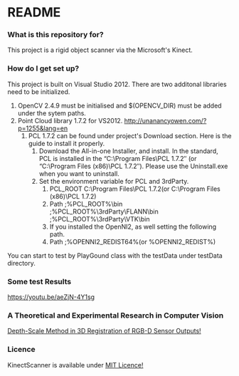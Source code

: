# README #

### What is this repository for? ###

This project is a rigid object scanner via the Microsoft's Kinect.

### How do I get set up? ###

This project is built on Visual Studio 2012.
There are two additonal libraries need to be initialized.

1. OpenCV 2.4.9 must be initialised and $(OPENCV_DIR) must be added under the sytem paths.
2. Point Cloud library 1.7.2 for VS2012. http://unanancyowen.com/?p=1255&lang=en
    1. PCL 1.7.2 can be found under project's Download section. Here is the guide to install it properly.
        1. Download the All-in-one Installer, and install. In the standard, PCL is installed in the “C:\Program Files\PCL 1.7.2″ (or “C:\Program Files (x86)\PCL 1.7.2″). Please use the Uninstall.exe when you want to uninstall.
        2. Set the environment variable for PCL and 3rdParty.
            1. PCL_ROOT	C:\Program Files\PCL 1.7.2(or C:\Program Files (x86)\PCL 1.7.2)
            2. Path	;%PCL_ROOT%\bin  ;%PCL_ROOT%\3rdParty\FLANN\bin  ;%PCL_ROOT%\3rdParty\VTK\bin
            3. If you installed the OpenNI2, as well setting the following path.
            4. Path	;%OPENNI2_REDIST64%(or %OPENNI2_REDIST%)

You can start to test by PlayGound class with the testData under testData directory.

### Some test Results ###

https://youtu.be/aeZjN-4Y1sg

### A Theoretical and Experimental Research in Computer Vision ###

[Depth-Scale Method in 3D Registration of RGB-D Sensor Outputs!](https://drive.google.com/file/d/0B7zdPQ85ffutMURUQ3BvLWM5eE0/edit?usp=sharing)

### Licence ###

KinectScanner is available under [MIT Licence!](https://bitbucket.org/Llwydbleidd/kinectscanner/src/49e24b79d5bdb652f32437a2f3e87647d2f02536/LICENCE.txt)